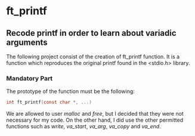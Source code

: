 # ft\_printf
## Recode printf in order to learn about variadic arguments
The following project consist of the creation of ft\_printf function. 
It is a function which reproduces the original printf found in the 
<stdio.h> library.

### Mandatory Part
The prototype of the function must be the following: 
```c 
int ft_printf(const char *, ...)
```

We are allowed to user *malloc* and *free*, but I decided that they were not 
necessary for my code. On the other hand, I did use the other permitted
functions such as *write*, *va\_start*, *va\_arg*, *va\_copy* and *va\_end*.
